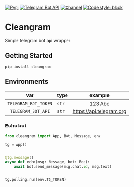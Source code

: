 [![Pypi](https://img.shields.io/pypi/v/cleangram?style=flat-square)](https://pypi.org/project/cleangram/)
[![Telegram Bot API](https://img.shields.io/badge/Bot%20API-5.7-blue?logo=telegram&style=flat-square)](https://core.telegram.org/bots/api)
[![Channel](https://img.shields.io/badge/dynamic/xml?color=blue&label=Channel&query=.%2F%2F*[%40class%3D%27tgme_page_extra%27]&url=https%3A%2F%2Ft.me%2Fcleangram&logo=telegram&link=https://t.me/cleangram&style=flat-square)](https://t.me/+_IGqbnmF5fZmZDky)
[![Code style: black](https://img.shields.io/badge/code%20style-black-000000.svg?style=flat-square)](https://github.com/psf/black)
# Cleangram
Simple telegram bot api wrapper

## Getting Started

```commandline
pip install cleangram
```

## Environments

|          var          | type        |         example          |
|:---------------------:|-------------|:------------------------:|
| `TELEGRAM_BOT_TOKEN`  | `str`       |         123:Abc          |
|  `TELEGRAM_BOT_API`   | `str`       | https://api.telegram.org |



### Echo bot
```python
from cleangram import App, Bot, Message, env

tg = App()


@tg.message()
async def echo(msg: Message, bot: Bot):
    await bot.send_message(msg.chat.id, msg.text)


tg.polling.run(env.TG_TOKEN)
```
